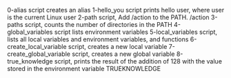 0-alias script creates an alias
1-hello_you script prints hello user, where user is the current Linux user
2-path script, Add /action to the PATH. /action
3-paths script, counts the number of directories in the PATH
4-global_variables script lists environment variables
5-local_variables script, lists all local variables and environment variables, and functions
6-create_local_variable script, creates a new local variable
7-create_global_variable script, creates a new global variable
8-true_knowledge script,  prints the result of the addition of 128 with the value stored in the environment variable TRUEKNOWLEDGE
